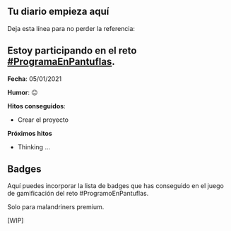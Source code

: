 
## **Tu diario empieza aquí**

Deja esta línea para no perder la referencia:

Estoy participando en el reto [#ProgramaEnPantuflas](https://github.com/delineas/reto-programa-en-pantuflas).
---

**Fecha**: 05/01/2021

**Humor**: 😐

**Hitos conseguidos**:

*   Crear el proyecto

**Próximos hitos**

*   Thinking ...

## **Badges**

Aquí puedes incorporar la lista de badges que has conseguido en el juego de gamificación del reto #ProgramoEnPantuflas.

Solo para malandriners premium.

\[WIP\]


